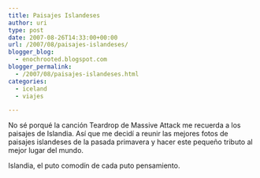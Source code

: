 ```yaml
---
title: Paisajes Islandeses
author: uri
type: post
date: 2007-08-26T14:33:00+00:00
url: /2007/08/paisajes-islandeses/
blogger_blog:
  - enochrooted.blogspot.com
blogger_permalink:
  - /2007/08/paisajes-islandeses.html
categories:
  - iceland
  - viajes

---
```

No sé porqué la canción Teardrop de Massive Attack me recuerda a los paisajes de Islandia. Así que me decidí a reunir las mejores fotos de paisajes islandeses de la pasada primavera y hacer este pequeño tributo al mejor lugar del mundo.



Islandia, el puto comodín de cada puto pensamiento.